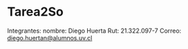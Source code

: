 # Tarea2So
 
Integrantes:
nombre: Diego Huerta Rut: 21.322.097-7 Correo: diego.huertan@alumnos.uv.cl
